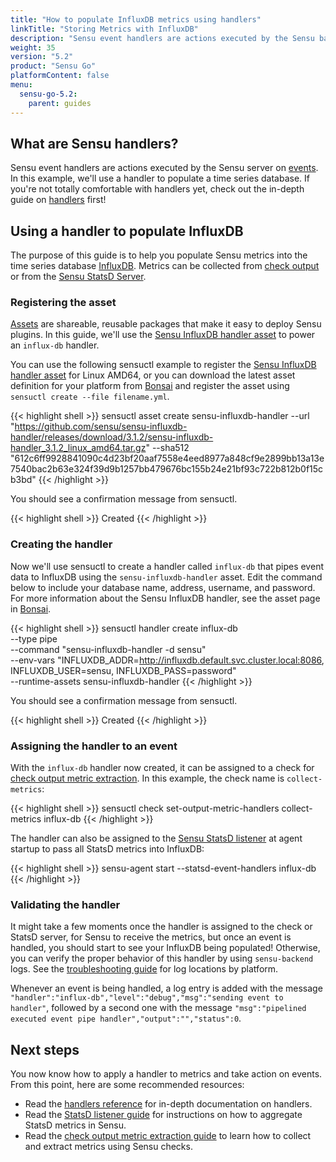 ```yaml
---
title: "How to populate InfluxDB metrics using handlers"
linkTitle: "Storing Metrics with InfluxDB"
description: "Sensu event handlers are actions executed by the Sensu backend on events. This guide helps you populate Sensu metrics into the time series database InfluxDB. "
weight: 35
version: "5.2"
product: "Sensu Go"
platformContent: false
menu:
  sensu-go-5.2:
    parent: guides
---
```


## What are Sensu handlers?

Sensu event handlers are actions executed by the Sensu server on [events][1].
In this example, we'll use a handler to populate a time series database. If
you're not totally comfortable with handlers yet, check out the in-depth
guide on [handlers][9] first!

## Using a handler to populate InfluxDB

The purpose of this guide is to help you populate Sensu metrics into the time
series database [InfluxDB][2]. Metrics can be collected from [check output][10]
or from the [Sensu StatsD Server][3].

### Registering the asset

[Assets][12] are shareable, reusable packages that make it easy to deploy Sensu plugins.
In this guide, we'll use the [Sensu InfluxDB handler asset][13] to power an `influx-db` handler.

You can use the following sensuctl example to register the [Sensu InfluxDB handler asset][13] for Linux AMD64, or you can download the latest asset definition for your platform from [Bonsai][13] and register the asset using `sensuctl create --file filename.yml`.

{{< highlight shell >}}
sensuctl asset create sensu-influxdb-handler --url "https://github.com/sensu/sensu-influxdb-handler/releases/download/3.1.2/sensu-influxdb-handler_3.1.2_linux_amd64.tar.gz" --sha512 "612c6ff9928841090c4d23bf20aaf7558e4eed8977a848cf9e2899bb13a13e7540bac2b63e324f39d9b1257bb479676bc155b24e21bf93c722b812b0f15cb3bd"
{{< /highlight >}}

You should see a confirmation message from sensuctl.

{{< highlight shell >}}
Created
{{< /highlight >}}

### Creating the handler

Now we'll use sensuctl to create a handler called `influx-db` that pipes event data to InfluxDB using the `sensu-influxdb-handler` asset.
Edit the command below to include your database name, address, username, and password.
For more information about the Sensu InfluxDB handler, see the asset page in [Bonsai][13].

{{< highlight shell >}}
sensuctl handler create influx-db \
--type pipe \
--command "sensu-influxdb-handler -d sensu" \
--env-vars "INFLUXDB_ADDR=http://influxdb.default.svc.cluster.local:8086, INFLUXDB_USER=sensu, INFLUXDB_PASS=password" \
--runtime-assets sensu-influxdb-handler
{{< /highlight >}}

You should see a confirmation message from sensuctl.

{{< highlight shell >}}
Created
{{< /highlight >}}

### Assigning the handler to an event

With the `influx-db` handler now created, it can be assigned to a check for
[check output metric extraction][10]. In this example, the check name is
`collect-metrics`:

{{< highlight shell >}}
sensuctl check set-output-metric-handlers collect-metrics influx-db
{{< /highlight >}}

The handler can also be assigned to the [Sensu StatsD listener][3] at agent startup to pass
all StatsD metrics into InfluxDB:

{{< highlight shell >}}
sensu-agent start --statsd-event-handlers influx-db
{{< /highlight >}}

### Validating the handler

It might take a few moments once the handler is assigned to the check or StatsD
server, for Sensu to receive the metrics, but once an event is handled, you
should start to see your InfluxDB being populated! Otherwise, you can verify the
proper behavior of this handler by using `sensu-backend` logs.
See the [troubleshooting guide][8] for log locations by platform.

Whenever an event is being handled, a log entry is added with the message
`"handler":"influx-db","level":"debug","msg":"sending event to handler"`,
followed by a second one with the message `"msg":"pipelined executed event pipe
handler","output":"","status":0`.

## Next steps

You now know how to apply a handler to metrics and take action on events. From
this point, here are some recommended resources:

* Read the [handlers reference][9] for in-depth documentation on handlers.
* Read the [StatsD listener guide][3] for instructions on how to aggregate
StatsD metrics in Sensu.
* Read the [check output metric extraction guide][10] to learn how to collect
and extract metrics using Sensu checks.

[1]: ../../reference/events/
[2]: https://github.com/influxdata/influxdb
[3]: ../aggregate-metrics-statsd/
[4]: https://github.com/sensu/sensu-influxdb-handler#installation
[5]: https://rakyll.org/cross-compilation/
[6]: https://golang.org/doc/install
[7]: https://en.wikipedia.org/wiki/PATH_(variable)
[8]: ../troubleshooting
[9]: ../../reference/handlers
[10]: ../extract-metrics-with-checks
[11]: https://github.com/sensu/sensu-influxdb-handler/releases
[12]: ../../reference/assets
[13]: https://bonsai.sensu.io/assets/sensu/sensu-influxdb-handler
[14]: ../../sensuctl/reference#creating-resources
